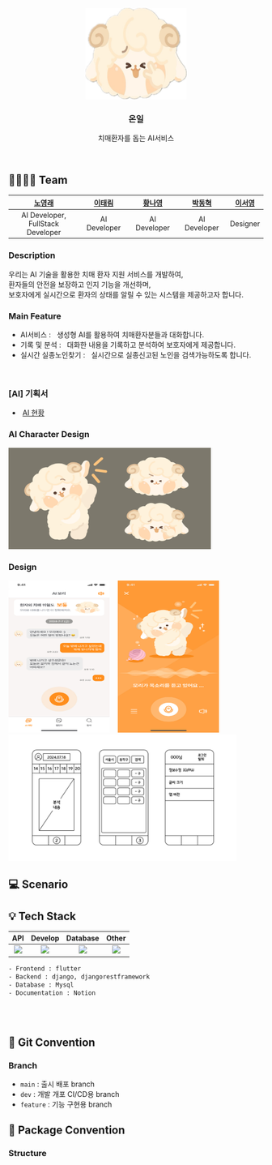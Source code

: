 <br>
<div align="center">
  <img src="https://github.com/sozerong/dataset/blob/main/%EB%AA%A8%EB%A6%AC3.jpg" width=200 height=180/><br>
  <h3 align="center">온일</h3>
  <p align="center">
    치매환자를 돕는 AI서비스<br>
  </p>
</div>
<br>


## 👨‍👩‍👧‍👧 Team
| [노영래](https://github.com/sozerong) | [이태림](https://github.com/dkwkdkwkdkwk) | [황나영](https://github.com/bossna0) | [박동혁]() | [이서영]() |
| :----------------------------------------: | :----------------------------------------: | :----------------------------------------: | :----------------------------------------: | :----------------------------------------: |
| AI Developer,<br>FullStack Developer | AI Developer | AI Developer | AI Developer | Designer |


### Description
우리는 AI 기술을 활용한 치매 환자 지원 서비스를 개발하여, <br>
환자들의 안전을 보장하고 인지 기능을 개선하며, <br>
보호자에게 실시간으로 환자의 상태를 알릴 수 있는 시스템을 제공하고자 합니다.


### Main Feature
- AI서비스&nbsp;:&nbsp;&nbsp; 생성형 AI를 활용하여 치매환자분들과 대화합니다.
- 기록 및 분석&nbsp;:&nbsp;&nbsp; 대화한 내용을 기록하고 분석하여 보호자에게 제공합니다.
- 실시간 실종노인찾기&nbsp;:&nbsp;&nbsp; 실시간으로 실종신고된 노인을 검색가능하도록 합니다.
<br>



### [AI] 기획서
- &nbsp;<a href="https://calm-cabin-f5c.notion.site/AI-aab3c02394ce4b038f01f27a7b12ac4f?pvs=4">AI 현황</a><br>



### AI Character Design
<a align="center"><img src="https://github.com/sozerong/dataset/blob/main/%EB%AA%A8%EB%A6%AC%20%EB%94%94%EC%9E%90%EC%9D%B8.jpg" width=400 height=200/><br></a>

### Design
<a align="center"><img src="https://github.com/sozerong/dataset/blob/main/%EB%94%94%EC%9E%90%EC%9D%B81.jpg" width=200 height=300/>&nbsp;&nbsp;&nbsp;&nbsp;<img src="https://github.com/sozerong/dataset/blob/main/%EB%94%94%EC%9E%90%EC%9D%B82.jpg" width=200 height=300/><br></a>
<a align="center"><img src="https://github.com/sozerong/dataset/blob/main/%EA%B8%B0%EC%B4%88%EB%94%94%EC%9E%90%EC%9D%B8.png" width=450 height=250/></a>

## 💻 Scenario


## 💡 Tech Stack
API|Develop|Database|Other|
|:------:|:------:|:------:|:------:|
|<img src="https://img.shields.io/badge/django-092E20?style=for-the-badge&logo=django&logoColor=white"/>|<img src="https://img.shields.io/badge/flutter-02569B?style=for-the-badge&logo=flutter&logoColor=white">|<img src="https://img.shields.io/badge/mysql-4479A1?style=for-the-badge&logo=mysql&logoColor=white">|<img src="https://img.shields.io/badge/python-3776AB?style=for-the-badge&logo=python&logoColor=white">|

```
- Frontend : flutter
- Backend : django, djangorestframework
- Database : Mysql
- Documentation : Notion
```
<br><br>

## 🤝 Git Convention

### Branch
- `main` : 출시 배포 branch 
- `dev` : 개발 개포 CI/CD용 branch
- `feature` : 기능 구현용 branch




## 📂 Package Convention

### Structure

